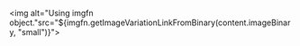 <!-- Tener un binario almacenado en cualquier otro espacio de trabajo -->
<img alt="Using imgfn object."src="${imgfn.getImageVariationLinkFromBinary(content.imageBinary, "small")}">